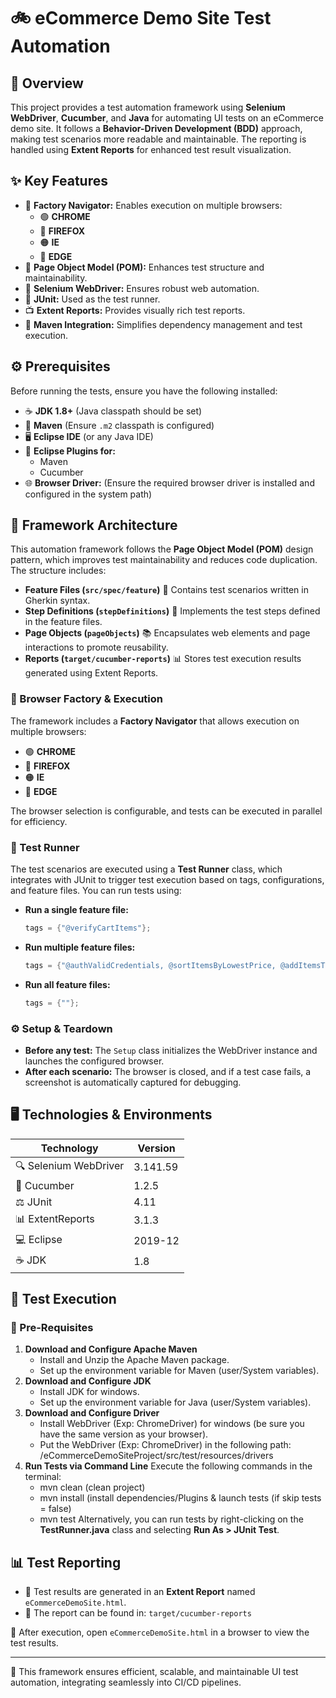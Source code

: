 # 🚲 eCommerce Demo Site Test Automation

## 🚀 Overview

This project provides a test automation framework using **Selenium WebDriver**, **Cucumber**, and **Java** for automating UI tests on an eCommerce demo site. It follows a **Behavior-Driven Development (BDD)** approach, making test scenarios more readable and maintainable. The reporting is handled using **Extent Reports** for enhanced test result visualization.

## ✨ Key Features

- 💚 **Factory Navigator:** Enables execution on multiple browsers:
  - 🟢 **CHROME**
  - 🔶 **FIREFOX**
  - 🟠 **IE**
  - 🔣 **EDGE**
- 🔖 **Page Object Model (POM):** Enhances test structure and maintainability.
- 👕 **Selenium WebDriver:** Ensures robust web automation.
- 🏢 **JUnit:** Used as the test runner.
- 📺 **Extent Reports:** Provides visually rich test reports.
- 🏦 **Maven Integration:** Simplifies dependency management and test execution.

## ⚙️ Prerequisites

Before running the tests, ensure you have the following installed:

- ☕ **JDK 1.8+** (Java classpath should be set)
- 🔧 **Maven** (Ensure `.m2` classpath is configured)
- 🖥 **Eclipse IDE** (or any Java IDE)
- 📌 **Eclipse Plugins for:**
  - Maven
  - Cucumber
- 🌐 **Browser Driver:** (Ensure the required browser driver is installed and configured in the system path)

## 🏰 Framework Architecture

This automation framework follows the **Page Object Model (POM)** design pattern, which improves test maintainability and reduces code duplication. The structure includes:

- **Feature Files (`src/spec/feature`)** 🧀 Contains test scenarios written in Gherkin syntax.
- **Step Definitions (`stepDefinitions`)** 🤷️ Implements the test steps defined in the feature files.
- **Page Objects (`pageObjects`)** 📚 Encapsulates web elements and page interactions to promote reusability.
- **Reports (`target/cucumber-reports`)** 📊 Stores test execution results generated using Extent Reports.

### 🏃️️ Browser Factory & Execution

The framework includes a **Factory Navigator** that allows execution on multiple browsers:

- 🟢 **CHROME**
- 🔶 **FIREFOX**
- 🟠 **IE**
- 🔣 **EDGE**

The browser selection is configurable, and tests can be executed in parallel for efficiency.

### 🏃️️ Test Runner

The test scenarios are executed using a **Test Runner** class, which integrates with JUnit to trigger test execution based on tags, configurations, and feature files. You can run tests using:

- **Run a single feature file:**
  ```java
  tags = {"@verifyCartItems"};
  ```
- **Run multiple feature files:**
  ```java
  tags = {"@authValidCredentials, @sortItemsByLowestPrice, @addItemsToCart, @verifyCartItems"};
  ```
- **Run all feature files:**
  ```java
  tags = {""};
  ```

### ⚙️ Setup & Teardown

- **Before any test:** The `Setup` class initializes the WebDriver instance and launches the configured browser.
- **After each scenario:** The browser is closed, and if a test case fails, a screenshot is automatically captured for debugging.

## 🖥 Technologies & Environments

| Technology            | Version  |
| --------------------- | -------- |
| 🔍 Selenium WebDriver | 3.141.59 |
| 🥒 Cucumber           | 1.2.5    |
| ⚖️ JUnit              | 4.11     |
| 📊 ExtentReports      | 3.1.3    |
| 💻 Eclipse            | 2019-12  |
| ☕ JDK                 | 1.8      |

## 🏃️️ Test Execution

### 📌 Pre-Requisites

1. **Download and Configure Apache Maven**
   - Install and Unzip the Apache Maven package.
   - Set up the environment variable for Maven (user/System variables).
2. **Download and Configure JDK**
   - Install JDK for windows.
   - Set up the environment variable for Java (user/System variables).
3. **Download and Configure Driver**
   - Install WebDriver (Exp: ChromeDriver) for windows (be sure you have the same version as your browser).
   - Put the WebDriver (Exp: ChromeDriver) in the following path: /eCommerceDemoSiteProject/src/test/resources/drivers 
4. **Run Tests via Command Line**
   Execute the following commands in the terminal:
      - mvn clean (clean project)
      - mvn install (install dependencies/Plugins & launch tests (if skip tests = false) 
      - mvn test
Alternatively, you can run tests by right-clicking on the **TestRunner.java** class and selecting **Run As > JUnit Test**.

## 📊 Test Reporting

- 📝 Test results are generated in an **Extent Report** named `eCommerceDemoSite.html`.
- 💾 The report can be found in: `target/cucumber-reports`

📌 After execution, open `eCommerceDemoSite.html` in a browser to view the test results.

---

🎯 This framework ensures efficient, scalable, and maintainable UI test automation, integrating seamlessly into CI/CD pipelines.

